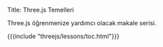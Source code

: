 Title: Three.js Temelleri

Three.js öğrenmenize yardımcı olacak makale serisi.

{{{include "threejs/lessons/toc.html"}}}

<!--

{{{table_of_contents}}}

-->


